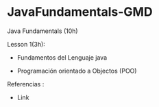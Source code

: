 # JavaFundamentals-GMD
Java Fundamentals (10h)

Lesson 1(3h):

- Fundamentos del Lenguaje java

- Programación orientado a Objectos (POO)

Referencias :

- Link



